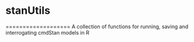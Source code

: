 # stanUtils
===================
A collection of functions for running, saving and interrogating cmdStan models in R
